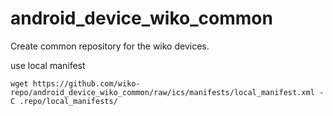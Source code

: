 android_device_wiko_common
==========================

Create common repository for the wiko devices.

use local manifest

	wget https://github.com/wiko-repo/android_device_wiko_common/raw/ics/manifests/local_manifest.xml -C .repo/local_manifests/
